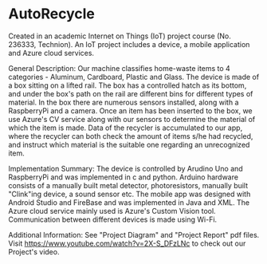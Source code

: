 # AutoRecycle

Created in an academic Internet on Things (IoT) project course (No. 236333, Technion).
An IoT project includes a device, a mobile application and Azure cloud services.

General Description:
	Our machine classifies home-waste items to 4 categories - Aluminum, Cardboard, Plastic and Glass.
	The device is made of a box sitting on a lifted rail.
	The box has a controlled hatch as its bottom, and under the box's path on the rail are different bins for different types of material.
	In the box there are numerous sensors installed, along with a RaspberryPi and a camera.
	Once an item has been inserted to the box, we use Azure's CV service along with our sensors to determine the material of which the item is made.
	Data of the recycler is accumulated to our app, where the recycler can both check the amount of items s/he had recycled, and instruct which material is the suitable one regarding an unrecognized item.

Implementation Summary:
	The device is controlled by Arudino Uno and RaspberryPi and was implemented in c and python.
	Arduino hardware consists of a manually built metal detector, photoresistors, manually built "Clink"ing device, a sound sensor etc. 
	The mobile app was designed with Android Studio and FireBase and was implemented in Java and XML.
	The Azure cloud service mainly used is Azure's Custom Vision tool.
	Communication between different devices is made using Wi-Fi.

Additional Information:
	See "Project Diagram" and "Project Report" pdf files.
	Visit https://www.youtube.com/watch?v=2X-S_DFzLNc to check out our Project's video.